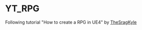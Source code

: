 # YT_RPG

Following tutorial "How to create a RPG in UE4" by [TheSragKyle](https://www.youtube.com/channel/UCiIl8Gex0kzhU48icQu_v_w)
